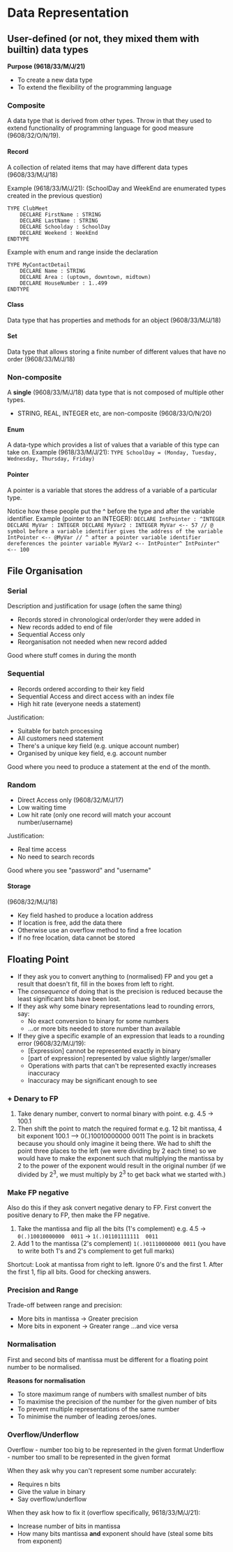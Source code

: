 # Data Representation
## User-defined (or not, they mixed them with builtin) data types
**Purpose (9618/33/M/J/21)**
- To create a new data type
- To extend the flexibility of the programming language
### Composite
A data type that is derived from other types. Throw in that they used to extend functionality of programming language for good measure (9608/32/O/N/19).
#### Record
A collection of related items that may have different data types (9608/33/M/J/18)

Example (9618/33/M/J/21):
(SchoolDay and WeekEnd are enumerated types created in the previous question)

```
TYPE ClubMeet
    DECLARE FirstName : STRING
    DECLARE LastName : STRING
    DECLARE Schoolday : SchoolDay
    DECLARE Weekend : WeekEnd
ENDTYPE
```

Example with enum and range inside the declaration

```
TYPE MyContactDetail
    DECLARE Name : STRING
    DECLARE Area : (uptown, downtown, midtown)
    DECLARE HouseNumber : 1..499
ENDTYPE
```

#### Class
Data type that has properties and methods for an object (9608/33/M/J/18)
#### Set
Data type that allows storing a finite number of different values that have no order (9608/33/M/J/18)
### Non-composite
A **single** (9608/33/M/J/18) data type that is not composed of multiple other types.
- STRING, REAL, INTEGER etc, are non-composite (9608/33/O/N/20)
#### Enum
A data-type which provides a list of values that a variable of this type can take on.
Example (9618/33/M/J/21):
`TYPE SchoolDay = (Monday, Tuesday, Wednesday, Thursday, Friday)`

#### Pointer
A pointer is a variable that stores the address of a variable of a particular type.

Notice how these people put the ^ before the type and after the variable identifier.
Example (pointer to an INTEGER):
`
DECLARE IntPointer : ^INTEGER
DECLARE MyVar : INTEGER
DECLARE MyVar2 : INTEGER
MyVar <-- 57
// @ symbol before a variable identifier gives the address of the variable
IntPointer <-- @MyVar
// ^ after a pointer variable identifier dereferences the pointer variable
MyVar2 <-- IntPointer^
IntPointer^ <-- 100
`

## File Organisation
### Serial
Description and justification for usage (often the same thing)
- Records stored in chronological order/order they were added in
- New records added to end of file
- Sequential Access only
- Reorganisation not needed when new record added

Good where stuff comes in during the month

### Sequential
- Records ordered according to their key field
- Sequential Access and direct access with an index file
- High hit rate (everyone needs a statement)

Justification:
- Suitable for batch processing
- All customers need statement
- There's a unique key field (e.g. unique account number)
- Organised by unique key field, e.g. account number

Good where you need to produce a statement at the end of the month.

### Random
- Direct Access only (9608/32/M/J/17)
- Low waiting time
- Low hit rate (only one record will match your account number/username)

Justification:
- Real time access
- No need to search records

Good where you see "password" and "username"

#### Storage
(9608/32/M/J/18)
- Key field hashed to produce a location address
- If location is free, add the data there
- Otherwise use an overflow method to find a free location
- If no free location, data cannot be stored

## Floating Point
- If they ask you to convert anything to (normalised) FP and you get a result that doesn't fit, fill in the boxes from left to right.
- The _consequence_ of doing that is the precision is reduced because the least significant bits have been lost.
- If they ask why some binary representations lead to rounding errors, say:
    - No exact conversion to binary for some numbers
    - ...or more bits needed to store number than available
- If they give a specific example of an expression that leads to a rounding error (9608/32/M/J/19):
    - [Expression] cannot be represented exactly in binary
    - [part of expression] represented by value slightly larger/smaller
    - Operations with parts that can't be represented exactly increases inaccuracy
    - Inaccuracy may be significant enough to see

### + Denary to FP
1. Take denary number, convert to normal binary with point.
e.g. 4.5 -> 100.1
2. Then shift the point to match the required format
e.g. 12 bit mantissa, 4 bit exponent
100.1     -->      0(.)10010000000  0011
The point is in brackets because you should only imagine it being there.
We had to shift the point three places to the left (we were dividing by 2 each time) so we would have to make the exponent such that multiplying the mantissa by 2 to the power of the exponent would result in the original number (if we divided by $2^3$, we must multiply by $2^3$ to get back what we started with.)
### Make FP negative
Also do this if they ask convert negative denary to FP. First convert the positive denary to FP, then make the FP negative.
1. Take the mantissa and flip all the bits (1's complement)
e.g. 4.5  →  `0(.)10010000000  0011`
               →  `1(.)01101111111  0011`
2. Add 1 to the mantissa (2's complement)
`1(.)01110000000 0011`
(you have to write both 1's and 2's complement to get full marks)

Shortcut:
Look at mantissa from right to left. Ignore 0's and the first 1. After the first 1, flip all bits. Good for checking answers.

### Precision and Range
Trade-off between range and precision:
- More bits in mantissa → Greater precision
- More bits in exponent → Greater range
…and vice versa

### Normalisation
First and second bits of mantissa must be different for a floating point number to be normalised.

**Reasons for normalisation**
- To store maximum range of numbers with smallest number of bits
- To maximise the precision of the number for the given number of bits
- To prevent multiple representations of the same number
- To minimise the number of leading zeroes/ones.

### Overflow/Underflow
Overflow - number too big to be represented in the given format
Underflow - number too small to be represented in the given format

When they ask why you can't represent some number accurately:
- Requires n bits
- Give the value in binary
- Say overflow/underflow

When they ask how to fix it (overflow specifically, 9618/33/M/J/21):
- Increase number of bits in mantissa
- How many bits mantissa **and** exponent should have (steal some bits from exponent) 
